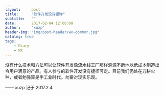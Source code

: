 ```yaml
---
layout:     post
title:      "软件开发没有银弹"
subtitle:   ""
date:       2017-02-04 12:00:00
author:     "xuzp"
header-img: "img/post-header/wx-common.jpg"
catalog: true
tags:
    - Diary
    - WX
---
```


没有什么技术和方法可以让软件开发像流水线工厂那样源源不断地以低成本制造出令用户满意的产品。有人参与的软件开发没有捷径可走。目前我们仍处在刀耕火种，或者勉强算是手工业时代。勿要对现实乐观。


—— xuzp 记于 2017.2.4
